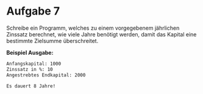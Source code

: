 # Aufgabe 7

Schreibe ein Programm, welches zu einem vorgegebenem jährlichen Zinssatz berechnet, wie viele Jahre benötigt werden, damit das Kapital eine bestimmte Zielsumme überschreitet.

__Beispiel Ausgabe:__

```txt
Anfangskapital: 1000
Zinssatz in %: 10
Angestrebtes Endkapital: 2000

Es dauert 8 Jahre!
```
